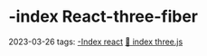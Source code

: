 # -index React-three-fiber
2023-03-26
tags: [-Index react](../../React/-Index%20react.md) [🌲 index three.js](../three.js%20vanilla/🌲%20index%20three.js.md)
